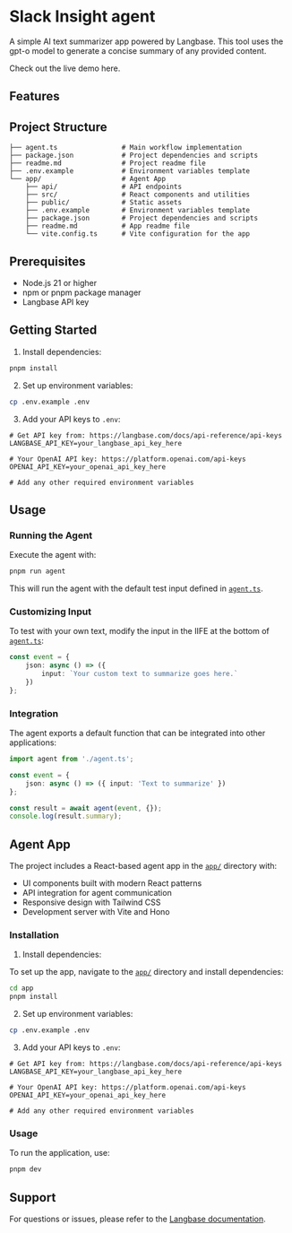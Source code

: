 # Slack Insight agent

A simple AI text summarizer app powered by Langbase. This tool uses the gpt-o model to generate a concise summary of any provided content.

Check out the live demo here.

## Features



## Project Structure

```
├── agent.ts                # Main workflow implementation
├── package.json            # Project dependencies and scripts
├── readme.md               # Project readme file
├── .env.example            # Environment variables template
└── app/                    # Agent App
    ├── api/                # API endpoints
    ├── src/                # React components and utilities
    ├── public/             # Static assets
    ├── .env.example        # Environment variables template
    ├── package.json        # Project dependencies and scripts
    ├── readme.md           # App readme file
    └── vite.config.ts      # Vite configuration for the app
```

## Prerequisites

- Node.js 21 or higher
- npm or pnpm package manager
- Langbase API key

## Getting Started

1. Install dependencies:

```bash
pnpm install
```

2. Set up environment variables:

```bash
cp .env.example .env
```

3. Add your API keys to `.env`:

```env
# Get API key from: https://langbase.com/docs/api-reference/api-keys
LANGBASE_API_KEY=your_langbase_api_key_here

# Your OpenAI API key: https://platform.openai.com/api-keys
OPENAI_API_KEY=your_openai_api_key_here

# Add any other required environment variables
```

## Usage

### Running the Agent

Execute the agent with:

```bash
pnpm run agent
```

This will run the agent with the default test input defined in [`agent.ts`](agent.ts).

### Customizing Input

To test with your own text, modify the input in the IIFE at the bottom of [`agent.ts`](agent.ts):

```typescript
const event = {
	json: async () => ({
		input: `Your custom text to summarize goes here.`
	})
};
```

### Integration

The agent exports a default function that can be integrated into other applications:

```typescript
import agent from './agent.ts';

const event = {
	json: async () => ({ input: 'Text to summarize' })
};

const result = await agent(event, {});
console.log(result.summary);
```

## Agent App

The project includes a React-based agent app in the [`app/`](app/) directory with:

- UI components built with modern React patterns
- API integration for agent communication
- Responsive design with Tailwind CSS
- Development server with Vite and Hono

### Installation

1. Install dependencies:

To set up the app, navigate to the [`app/`](app/) directory and install dependencies:

```bash
cd app
pnpm install
```

2. Set up environment variables:

```bash
cp .env.example .env
```

3. Add your API keys to `.env`:

```env
# Get API key from: https://langbase.com/docs/api-reference/api-keys
LANGBASE_API_KEY=your_langbase_api_key_here

# Your OpenAI API key: https://platform.openai.com/api-keys
OPENAI_API_KEY=your_openai_api_key_here

# Add any other required environment variables
```

### Usage

To run the application, use:

```bash
pnpm dev
```

## Support

For questions or issues, please refer to the [Langbase documentation](https://langbase.com/docs).
